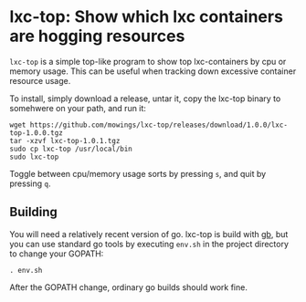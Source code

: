 # lxc-top: Show which lxc containers are hogging resources

`lxc-top` is a simple top-like program to show top lxc-containers by cpu or memory usage. This can
be useful when tracking down excessive container resource usage.

To install, simply download a release, untar it, copy the lxc-top binary to somehwere on your path, and run it:

    wget https://github.com/mowings/lxc-top/releases/download/1.0.0/lxc-top-1.0.0.tgz
    tar -xzvf lxc-top-1.0.1.tgz
    sudo cp lxc-top /usr/local/bin
    sudo lxc-top

Toggle between cpu/memory usage sorts by pressing `s`, and quit by pressing `q`.

## Building

You will need a relatively recent version of go. lxc-top is build with [gb](https://getgb.io/), but you can use standard go tools
by executing `env.sh` in the project directory to change your GOPATH:

    . env.sh

After the GOPATH change, ordinary go builds should work fine.




